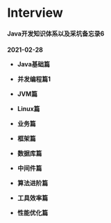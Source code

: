# Interview
<H4>Java开发知识体系以及采坑备忘录6<H4>

2021-02-28

- Java基础篇

- 并发编程篇1

- JVM篇

- Linux篇

- 业务篇

- 框架篇

- 数据库篇

- 中间件篇

- 算法进阶篇

- 工具效率篇

- 性能优化篇